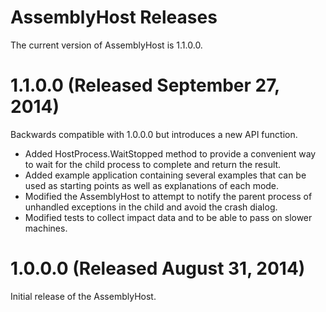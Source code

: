 AssemblyHost Releases
============

The current version of AssemblyHost is 1.1.0.0.

# 1.1.0.0 (Released September 27, 2014)

Backwards compatible with 1.0.0.0 but introduces a new API function.

- Added HostProcess.WaitStopped method to provide a convenient way to wait for the child process to complete and return the result.
- Added example application containing several examples that can be used as starting points as well as explanations of each mode.
- Modified the AssemblyHost to attempt to notify the parent process of unhandled exceptions in the child and avoid the crash dialog.
- Modified tests to collect impact data and to be able to pass on slower machines.

# 1.0.0.0 (Released August 31, 2014)

Initial release of the AssemblyHost.